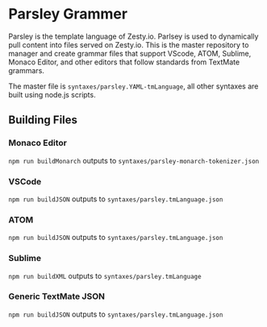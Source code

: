 # Parsley Grammer

Parsley is the template language of Zesty.io. Parlsey is used to dynamically pull content into files served on Zesty.io. This is the master repository to manager and create grammar files that support VScode, ATOM, Sublime, Monaco Editor, and other editors that follow standards from TextMate grammars.

The master file is `syntaxes/parsley.YAML-tmLanguage`, all other syntaxes are built using node.js scripts.

## Building Files

### Monaco Editor

`npm run buildMonarch` outputs to `syntaxes/parsley-monarch-tokenizer.json`

### VSCode

`npm run buildJSON` outputs to `syntaxes/parsley.tmLanguage.json`

### ATOM

`npm run buildJSON` outputs to `syntaxes/parsley.tmLanguage.json`

### Sublime

`npm run buildXML` outputs to `syntaxes/parsley.tmLanguage`

### Generic TextMate JSON

`npm run buildJSON` outputs to `syntaxes/parsley.tmLanguage.json`
